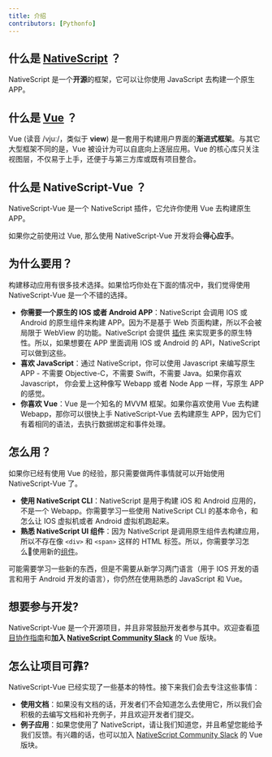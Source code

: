 ```yaml
---
title: 介绍
contributors: [Pythonfo]
---
```


## 什么是 [NativeScript](https://www.nativescript.org/) ？

NativeScript 是一个**开源**的框架，它可以让你使用 JavaScript 去构建一个原生 APP。

## 什么是 [Vue](https://vuejs.org/) ？

Vue (读音 /vjuː/，类似于 **view**) 是一套用于构建用户界面的**渐进式框架**。与其它大型框架不同的是，Vue 被设计为可以自底向上逐层应用。Vue 的核心库只关注视图层，不仅易于上手，还便于与第三方库或既有项目整合。

## 什么是 NativeScript-Vue ？

NativeScript-Vue 是一个 NativeScript 插件，它允许你使用 Vue 去构建原生 APP。

如果你之前使用过 Vue, 那么使用 NativeScript-Vue 开发将会**得心应手**。

## 为什么要用？

构建移动应用有很多技术选择。如果恰巧你处在下面的情况中，我们觉得使用 NativeScript-Vue 是一个不错的选择。

* **你需要一个原生的 IOS 或者 Android APP**：NativeScript 会调用 IOS 或 Android 的原生组件来构建 APP。因为不是基于 Web 页面构建，所以不会被局限于 WebView 的功能。NativeScript 会提供 [插件](http://market.nativescript.org/) 来实现更多的原生特性。所以，如果想要在 APP 里面调用 IOS 或 Android 的 API，NativeScript 可以做到这些。
* **喜欢 JavaScript**：通过 NativeScript，你可以使用 Javascript 来编写原生 APP - 不需要 Objective-C，不需要 Swift，不需要 Java。如果你喜欢 Javascript， 你会爱上这种像写 Webapp 或者 Node App 一样，写原生 APP 的感觉。
* **你喜欢 Vue**：Vue 是一个知名的 MVVM 框架。如果你喜欢使用 Vue 去构建 Webapp，那你可以很快上手 NativeScript-Vue 去构建原生 APP，因为它们有着相同的语法，去执行数据绑定和事件处理。

## 怎么用？

如果你已经有使用 Vue 的经验，那只需要做两件事情就可以开始使用 NativeScript-Vue 了。

* **使用 NativeScript CLI**：NativeScript 是用于构建 iOS 和 Android 应用的，不是一个 Webapp。你需要学习一些使用 NativeScript CLI 的基本命令，和怎么让 IOS 虚拟机或者 Android 虚拟机跑起来。
* **熟悉 NativeScript UI 组件**：因为 NativeScript 是调用原生组件去构建应用，所以不存在像 `<div>` 和 `<span>` 这样的 HTML 标签。所以，你需要学习怎么使用新的[组件](https://docs.nativescript.org/ui/components)。

可能需要学习一些新的东西，但是不需要从新学习两门语言（用于 IOS 开发的语言和用于 Android 开发的语言），你仍然在使用熟悉的 JavaScript 和 Vue。

## 想要参与开发?

NativeScript-Vue 是一个开源项目，并且非常鼓励开发者参与其中。欢迎查看[项目协作指南](https://github.com/nativescript-vue/nativescript-vue/blob/master/CONTRIBUTING.md)和**加入 [NativeScript Community Slack](https://developer.telerik.com/wp-login.php?action=slack-invitation)** 的 Vue 版块。

## 怎么让项目可靠?

NativeScript-Vue 已经实现了一些基本的特性。接下来我们会去专注这些事情：

* **使用文档**：如果没有文档的话，开发者们不会知道怎么去使用它，所以我们会积极的去编写文档和补充例子，并且欢迎开发者们提交。
* **例子应用**：如果您使用了 NativeScript，请让我们知道您，并且希望您能给予我们反馈。有兴趣的话，也可以加入 [NativeScript Community Slack](https://developer.telerik.com/wp-login.php?action=slack-invitation) 的 Vue 版块。
